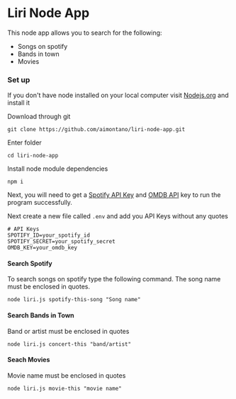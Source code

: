 # Liri Node App

This node app allows you to search for the following: 
- Songs on spotify
- Bands in town
- Movies 

### Set up
If you don't have node installed on your local computer visit [Nodejs.org](https://nodejs.org/en/) and install it

Download through git
```
git clone https://github.com/aimontano/liri-node-app.git
```
Enter folder

```
cd liri-node-app
```
Install node module dependencies 
```
npm i 
```
Next, you will need to get a [Spotify API Key](https://developer.spotify.com/) and [OMDB API](http://www.omdbapi.com/) key to run the program successfully.

Next create a new file called `.env` and add you API Keys without any quotes
```
# API Keys
SPOTIFY_ID=your_spotify_id
SPOTIFY_SECRET=your_spotify_secret
OMDB_KEY=your_omdb_key
```


#### Search Spotify

To search songs on spotify type the following command. The song name must be enclosed in quotes.
```
node liri.js spotify-this-song "Song name"
```

#### Search Bands in Town
Band or artist must be enclosed in quotes
```
node liri.js concert-this "band/artist"
```

#### Seach Movies 
Movie name must be enclosed in quotes
```
node liri.js movie-this "movie name"
```